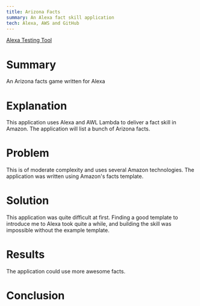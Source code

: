 ```yaml
---
title: Arizona Facts
summary: An Alexa fact skill application
tech: Alexa, AWS and GitHub
---
```

[1]: https://echosim.io/welcome
[Alexa Testing Tool][1]

# Summary

  An Arizona facts game written for Alexa

# Explanation

  This application uses Alexa and AWL Lambda to deliver a fact skill in Amazon. The application will list a bunch of Arizona facts.

# Problem

  This is of moderate complexity and uses several Amazon technologies. The application was written using Amazon's facts template.

# Solution

  This application was quite difficult at first. Finding a good template to introduce me to Alexa took quite a while, and building the skill was impossible without the example template.

# Results

  The application could use more awesome facts.

# Conclusion
